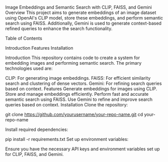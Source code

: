 Image Embeddings and Semantic Search with CLIP, FAISS, and Gemini
Overview
This project aims to generate embeddings of an image dataset using OpenAI's CLIP model, store these embeddings, and perform semantic search using FAISS. Additionally, Gemini is used to generate context-based refined queries to enhance the search functionality.

Table of Contents

Introduction
Features
Installation

Introduction
This repository contains code to create a system for embedding images and performing semantic search. The primary technologies used are:

CLIP: For generating image embeddings.
FAISS: For efficient similarity search and clustering of dense vectors.
Gemini: For refining search queries based on context.
Features
Generate embeddings for images using CLIP.
Store and manage embeddings efficiently.
Perform fast and accurate semantic search using FAISS.
Use Gemini to refine and improve search queries based on context.
Installation
Clone the repository:

git clone https://github.com/yourusername/your-repo-name.git
cd your-repo-name


Install required dependencies:

pip install -r requirements.txt
Set up environment variables:

Ensure you have the necessary API keys and environment variables set up for CLIP, FAISS, and Gemini.
